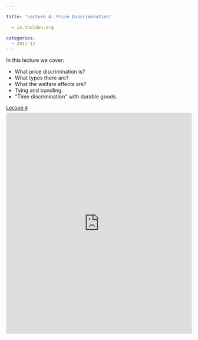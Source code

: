 ```yaml
---

title: 'Lecture 4: Price Discrimination'

  - io.tholden.org

categories:
  - 2011-12
---
```

In this lecture we cover:<br /><ul><li>What price discrimination is?</li><li>What types there are?</li><li>What the welfare effects are?</li><li>Tying and bundling.</li><li>"Time discrimination" with durable goods.</li></ul><a title="View Lecture 4 on Scribd" href="http://www.scribd.com/doc/70668724/Lecture-4" style="margin: 12px auto 6px auto; font-family: Helvetica,Arial,Sans-serif; font-style: normal; font-variant: normal; font-weight: normal; font-size: 14px; line-height: normal; font-size-adjust: none; font-stretch: normal; -x-system-font: none; display: block; text-decoration: underline;">Lecture 4</a><iframe src="http://www.scribd.com/embeds/70668724/content?start_page=1&view_mode=slideshow&access_key=key-ix65ks9r2uxy7y8tqip" data-auto-height="true" data-aspect-ratio="1.33333333333333" scrolling="no" width="100%" height="600" frameborder="0"></iframe>